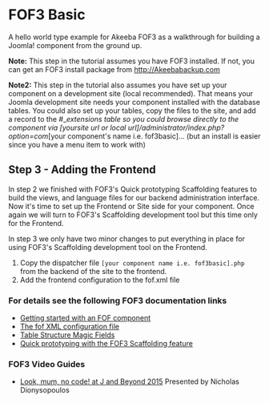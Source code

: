 # FOF3 Basic
A hello world type example for Akeeba FOF3  as a walkthrough for building a Joomla! component from the ground up.

**Note:** This step in the tutorial assumes you have FOF3 installed. If not, you can get an FOF3 install package from http://Akeebabackup.com

**Note2:** This step in the tutorial also assumes you have set up your component on a development site (local recommended). That means your Joomla development site needs your component installed with the database tables. You could also set up your tables, copy the files to the site, and add a record to the #__extensions table so you could browse directly to the component via [yoursite url or local url]/administrator/index.php?option=com_[your component's name i.e. fof3basic]... (but an install is easier since you have a menu item to work with)

## Step 3 - Adding the Frontend
In step 2 we finished with FOF3's Quick prototyping Scaffolding features to build the views, and language files for our backend administration interface. Now it's time to set up the Frontend or Site side for your component. Once again we will turn to FOF3's Scaffolding development tool but this time only for the Frontend.

In step 3 we only have two minor changes to put everything in place for using FOF3's Scaffolding development tool on the Frontend.
1. Copy the dispatcher file `[your component name i.e. fof3basic].php` from the backend of the site to the frontend.
2. Add the frontend configuration to the fof.xml file

### For details see the following FOF3 documentation links
- [Getting started with an FOF component](https://github.com/akeeba/fof/wiki/Getting-started-with-a-FOF-component)
- [The fof XML configuration file](https://github.com/akeeba/fof/wiki/The-XML-configuration-file)
- [Table Structure Magic Fields](https://github.com/akeeba/fof/wiki/The-DataModel#magic-fields)
- [Quick prototyping with the FOF3 Scaffolding feature](https://github.com/akeeba/fof/wiki/Scaffolding)

### FOF3 Video Guides
- [Look, mum, no code! at J and Beyond 2015](https://youtu.be/qwPzNNAM5RA) Presented by Nicholas Dionysopoulos
